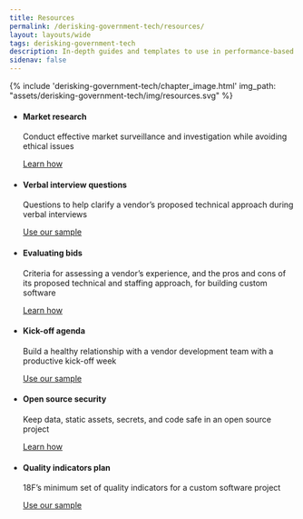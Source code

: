 ```yaml
---
title: Resources
permalink: /derisking-government-tech/resources/
layout: layouts/wide
tags: derisking-government-tech
description: In-depth guides and templates to use in performance-based services contracting and vendor management for government technology projects.
sidenav: false
---
```


{% include 'derisking-government-tech/chapter_image.html' img_path: "assets/derisking-government-tech/img/resources.svg" %}

<ul class="usa-card-group grid-gap-6 padding-top-3">
  <li class="usa-card grid-col-4">
    <div class="usa-card__container border-width-1px">
      <div class="usa-card__header">
        <h4 class="usa-card__heading">Market research</h4>
      </div>
      <div class="usa-card__body">
        <p>Conduct effective market surveillance and investigation while avoiding ethical issues</p>
      </div>
      <div class="usa-card__footer">
        <a href="{{ '/derisking-government-tech/resources/market-research/' | url }}" class="usa-button">Learn how</a>
      </div>
    </div>
  </li>
  <li class="usa-card grid-col-4">
    <div class="usa-card__container border-width-1px">
      <div class="usa-card__header">
        <h4 class="usa-card__heading">Verbal interview questions</h4>
      </div>
      <div class="usa-card__body">
        <p>Questions to help clarify a vendor’s proposed technical approach during verbal interviews</p>
      </div>
      <div class="usa-card__footer">
        <a href="{{ '/derisking-government-tech/resources/verbal-interview-questions/' | url }}" class="usa-button">Use our sample</a>
      </div>
    </div>
  </li>
  <li class="usa-card grid-col-4">
    <div class="usa-card__container border-width-1px">
      <div class="usa-card__header">
        <h4 class="usa-card__heading">Evaluating bids</h4>
      </div>
      <div class="usa-card__body">
        <p>Criteria for assessing a vendor’s experience, and the pros and cons of its proposed technical and staffing approach, for building custom software</p>
      </div>
      <div class="usa-card__footer">
        <a href="{{ '/derisking-government-tech/resources/evaluate-bids/' | url }}" class="usa-button">Learn how</a>
      </div>
    </div>
  </li>
  <li class="usa-card grid-col-4">
    <div class="usa-card__container border-width-1px">
      <div class="usa-card__header">
        <h4 class="usa-card__heading">Kick-off agenda</h4>
      </div>
      <div class="usa-card__body">
        <p>Build a healthy relationship with a vendor development team with a productive kick-off week</p>
      </div>
      <div class="usa-card__footer">
        <a href="{{ '/derisking-government-tech/resources/kickoff/' | url }}" class="usa-button">Use our sample</a>
      </div>
    </div>
  </li>
  <li class="usa-card grid-col-4">
    <div class="usa-card__container border-width-1px">
      <div class="usa-card__header">
        <h4 class="usa-card__heading">Open source security</h4>
      </div>
      <div class="usa-card__body">
        <p>Keep data, static assets, secrets, and code safe in an open source project</p>
      </div>
      <div class="usa-card__footer">
        <a href="{{ '/derisking-government-tech/resources/open-source-security/' | url }}" class="usa-button">Learn how</a>
      </div>
    </div>
  </li>
  <li class="usa-card grid-col-4">
    <div class="usa-card__container border-width-1px">
      <div class="usa-card__header">
        <h4 class="usa-card__heading">Quality indicators plan</h4>
      </div>
      <div class="usa-card__body">
        <p>18F’s minimum set of quality indicators for a custom software project</p>
      </div>
      <div class="usa-card__footer">
        <a href="{{ '/derisking-government-tech/resources/quality-indicators/' | url }}" class="usa-button">Use our sample</a>
      </div>
    </div>
  </li>
</ul>
